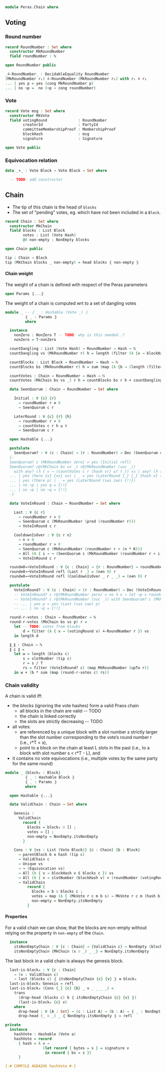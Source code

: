 ```agda
module Peras.Chain where
```

<!--
```agda
open import Data.Bool using (_∧_; true; false)
open import Data.List using (length; sum; upTo; applyUpTo; filterᵇ; filter; concat)
open import Data.List.Relation.Unary.Any using (any?; Any; here; there)
open import Data.Nat using (ℕ; _/_; _>_; _≥_; _≥?_; NonZero; pred; _∸_; z≤n; s≤s)
open import Data.Nat.Properties using (n≮n; _≟_)
open import Data.Product using (Σ; _,_; ∃; Σ-syntax; ∃-syntax; _×_; proj₁; proj₂)
open import Function.Base using (_∘_)
open import Relation.Nullary using (¬_; Dec; yes; no)
open import Relation.Binary using (DecidableEquality)

open import Peras.Crypto
open import Peras.Block
open import Peras.Params

open import Haskell.Prelude hiding (length; trans; _<_; _>_; _∘_; sum; b; pred; filter; concat)
{-# FOREIGN AGDA2HS import Peras.Crypto (Hash (..), Hashable (..)) #-}
```
-->

## Voting

### Round number

```agda
record RoundNumber : Set where
  constructor MkRoundNumber
  field roundNumber : ℕ

open RoundNumber public
```

<!--
```agda
{-# COMPILE AGDA2HS RoundNumber newtype deriving Eq #-}
```
-->

```agda
_≟-RoundNumber_ : DecidableEquality RoundNumber
(MkRoundNumber r₁) ≟-RoundNumber (MkRoundNumber r₂) with r₁ ≟ r₂
... | yes p = yes (cong MkRoundNumber p)
... | no ¬p =  no (¬p ∘ cong roundNumber)

```

### Vote

```agda
record Vote msg : Set where
  constructor MkVote
  field votingRound              : RoundNumber
        creatorId                : PartyId
        committeeMembershipProof : MembershipProof
        blockHash                : msg
        signature                : Signature

open Vote public
```

<!--
```agda
{-# COMPILE AGDA2HS Vote deriving Eq #-}
```
-->

<!--
```agda
{-
toSignable : ∀{msg} → Vote msg -> ByteString
toSignable _ = emptyBS -- const ""
-}

{-
postulate
  makeVote : ∀{msg} → RoundNumber -> PartyId -> msg -> Vote msg
-}
```
-->

### Equivocation relation

```agda
data _∻_ : Vote Block → Vote Block → Set where

  -- TODO: add constructor
```
<!--
```agda
-- | A vote is valid if the committee-membership proof and the signature are valid.
{-
isValid : ∀{msg} → Vote msg -> Bool
isValid v@(vote _ (MkPartyId vkey) committeeMembershipProof _ signature) =
  isCommitteeMember vkey committeeMembershipProof
    ∧ verify vkey signature (toSignable v)
-}
```
-->

## Chain

 * The tip of this chain is the head of `blocks`
 * The set of "pending" votes, eg. which have not been included in a `Block`.

```agda
record Chain : Set where
  constructor MkChain
  field blocks : List Block
        votes : List (Vote Hash)
        @0 non-empty : NonEmpty blocks

open Chain public
```

<!--
```agda
{-# COMPILE AGDA2HS Chain deriving Eq #-}
```
-->

```agda
tip : Chain → Block
tip (MkChain blocks _ non-empty) = head blocks ⦃ non-empty ⦄
```

<!--
```agda
{-# COMPILE AGDA2HS tip #-}
```
-->

#### Chain weight

The weight of a chain is defined with respect of the Peras parameters
```agda
open Params ⦃...⦄
```
The weight of a chain is computed wrt to a set of dangling votes
```agda
module _ -- ⦃ _ : Hashable (Vote _) ⦄
         ⦃ _ : Params ⦄
         where

  instance
    nonZero : NonZero T -- TODO: why is this needed..?
    nonZero = T-nonZero

  countDangling : List (Vote Hash) → RoundNumber → Hash → ℕ
  countDangling vs (MkRoundNumber r) h = length (filter (λ {v → blockHash v ≟-Hash h}) vs)

  countBlocks : List Block → RoundNumber → Hash → ℕ
  countBlocks bs (MkRoundNumber r) h = sum (map (λ {b → (length (filter (λ {v → v ≟-Hash h}) (includedVotes b)))}) bs)

  countVotes : Chain → RoundNumber → Hash → ℕ
  countVotes (MkChain bs vs _) r h = countBlocks bs r h + countDangling vs r h

  data SeenQuorum : Chain → RoundNumber → Set where

    Initial : ∀ {c} {r}
      → roundNumber r ≡ 0
      → SeenQuorum c r

    LaterRound : ∀ {c} {r} {h}
      → roundNumber r > 0
      → countVotes c r h ≥ τ
      → SeenQuorum c r

  open Hashable ⦃...⦄

  postulate
    SeenQuorum? : ∀ (c : Chain) → (r : RoundNumber) → Dec (SeenQuorum c r)
  {-
  SeenQuorum? c (MkRoundNumber zero) = yes (Initial refl)
  SeenQuorum? c@(MkChain bs vs _) r@(MkRoundNumber (suc _))
    with any? (λ { v → (countVotes c r (hash v)) ≥? τ }) vs | any? (λ { h → (countVotes c r h) ≥? τ }) (concat (map includedVotes bs))
  ... | yes (here {x} {xs} xx) | _ = yes (LaterRound {_} {_} {hash x} (s≤s z≤n) xx)
  ... | yes (there p) | _ = yes (LaterRound (s≤s z≤n) {!!})
  ... | no ¬p | yes q = {!!}
  ... | no ¬p | no ¬q = {!!}
  -}

  data VoteInRound : Chain → RoundNumber → Set where

    Last : ∀ {c r}
      → roundNumber r > 0
      → SeenQuorum c (MkRoundNumber (pred (roundNumber r)))
      → VoteInRound c r

    CooldownIsOver : ∀ {c r n}
      → n > 0
      → roundNumber r > 0
      → SeenQuorum c (MkRoundNumber (roundNumber r ∸ (n * K)))
      → All (λ { i → ¬ (SeenQuorum c (MkRoundNumber (roundNumber r ∸ i))) }) (applyUpTo suc (n * K ∸ 2))
      → VoteInRound c r

  round≡0→¬VoteInRound : ∀ {c : Chain} → {r : RoundNumber} → roundNumber r ≡ 0 → ¬ (VoteInRound c r)
  round≡0→¬VoteInRound refl (Last r _) = (n≮n 0) r
  round≡0→¬VoteInRound refl (CooldownIsOver _ r _ _) = (n≮n 0) r

  postulate
    VoteInRound? : ∀ (c : Chain) → (r : RoundNumber) → Dec (VoteInRound c r)
    -- VoteInRound? c r@(MkRoundNumber zero) = no λ x → let ¬p = round≡0→¬VoteInRound {c} {r} refl in ¬p x
    -- VoteInRound? c r@(MkRoundNumber (suc _)) with SeenQuorum? c (MkRoundNumber (pred (roundNumber r)))
    -- ... | yes p = yes (Last (s≤s z≤n) p)
    -- ... | no ¬p = {!!}

  round-r-votes : Chain → RoundNumber → ℕ
  round-r-votes (MkChain bs vs p) r =
    let -- TODO: votes from blocks
        d = filter (λ { v → (votingRound v) ≟-RoundNumber r }) vs
    in length d

  ∥_∥ : Chain → ℕ
  ∥ c ∥ =
    let w = length (blocks c)
        s = slotNumber (tip c)
        r = s / T
        rs = filter (VoteInRound? c) (map MkRoundNumber (upTo r))
    in w + (b * sum (map (round-r-votes c) rs))
```

### Chain validity

<!--
```agda
open import Data.List.Relation.Unary.Unique.Propositional {A = Vote Block}
open import Data.List.Relation.Unary.AllPairs.Core _∻_ renaming (AllPairs to Equivocation)
open import Relation.Nullary.Negation using (¬_)

import Relation.Binary.PropositionalEquality as PropEq
open PropEq using (trans)

open Block

open import Data.Nat using (_≤_; _<_; _∸_)
open import Data.List.Membership.Propositional using (_∈_)
```
-->
A chain is valid iff:
  * the blocks (ignoring the vote hashes) form a valid Praos chain
     * all blocks in the chain are valid -- TODO
     * the chain is linked correctly
     * the slots are strictly decreasing -- TODO
  * all votes:
    * are referenced by a unique block with a slot number *s*
      strictly larger than the slot number corresponding to the
      vote’s round number r (i.e., r*T < s),
    * point to a block on the chain at least L slots in the past
      (i.e., to a block with slot number s < r*T - L), and
  * it contains no vote equivocations (i.e., multiple votes by the
    same party for the same round)
```agda
module _ {block₀ : Block}
         ⦃ _ : Hashable Block ⦄
         ⦃ _ : Params ⦄
         where

  open Hashable ⦃...⦄

  data ValidChain : Chain → Set where

    Genesis :
      ValidChain
        record {
          blocks = block₀ ∷ [] ;
          votes = [] ;
          non-empty = NonEmpty.itsNonEmpty
        }

    Cons : ∀ {vs : List (Vote Block)} {c : Chain} {b : Block}
      → parentBlock b ≡ hash (tip c)
      → ValidChain c
      → Unique vs
      → ¬ (Equivocation vs)
      → All (λ { v → blockHash v ∈ blocks c }) vs
      → All (λ { v → slotNumber (blockHash v) < (roundNumber (votingRound v) * T) ∸ L }) vs
      → ValidChain
          record {
            blocks = b ∷ blocks c ;
            votes = map (λ { (MkVote r c m b s) → MkVote r c m (hash b) s }) vs ;
            non-empty = NonEmpty.itsNonEmpty
          }
```

#### Properties

For a valid chain we can show, that the blocks are non-empty without relying on the
property in `non-empty` of the `Chain`.

```agda
  instance
    itsNonEmptyChain : ∀ {c : Chain} → {ValidChain c} → NonEmpty (blocks c)
    itsNonEmptyChain {MkChain (x ∷ _) _ _} = NonEmpty.itsNonEmpty
```

The last block in a valid chain is always the genesis block.

```agda
  last-is-block₀ : ∀ {c : Chain}
    → (v : ValidChain c)
    → last (blocks c) ⦃ itsNonEmptyChain {c} {v} ⦄ ≡ block₀
  last-is-block₀ Genesis = refl
  last-is-block₀ (Cons {_} {c} {b} _ v _ _ _ _) =
    trans
      (drop-head (blocks c) b ⦃ itsNonEmptyChain {c} {v} ⦄)
      (last-is-block₀ {c} v)
    where
      drop-head : ∀ {A : Set} → (c : List A) → (b : A) → ⦃ _ : NonEmpty c ⦄ → last (b ∷ c) ≡ last c
      drop-head (_ ∷ _) _ ⦃ NonEmpty.itsNonEmpty ⦄ = refl
```

<!--
```agda
-- | `foldl` does not exist in `Haskell.Prelude` so let's roll our own
-- but let's make it total.
foldl1Maybe : ∀ {a : Set} -> (a -> a -> a) -> List a -> Maybe a
foldl1Maybe f xs =
  foldl (λ m y -> Just (case m of λ where
                             Nothing -> y
                             (Just x)  -> f x y))
        Nothing xs

{-# COMPILE AGDA2HS foldl1Maybe #-}

instance
  postulate
    iBlockEq : Eq Block

-- {-# COMPILE AGDA2HS iBlockEq #-}

prefix : List Block -> List Block -> List Block -> List Block
prefix acc (x ∷ xs) (y ∷ ys) =
  if x == y
   then prefix (x ∷ acc) xs ys
   else reverse acc
prefix acc _ _ = reverse acc

{-# COMPILE AGDA2HS prefix #-}

commonPrefix : List Chain -> List Block
commonPrefix chains =
  case listPrefix of λ where
     Nothing -> []
     (Just bs) -> reverse bs
   where
     listPrefix : Maybe (List Block)
     listPrefix = foldl1Maybe (prefix []) (map (λ l -> reverse (blocks l)) chains)

{-# COMPILE AGDA2HS commonPrefix #-}

-- I wish I could prove that and translate it to a QC property in Haskell :)
-- commonPrefixEq : {t : Set } -> ⦃ eqt : Eq t ⦄ -> (c₁ c₂ : Chain t) -> (c₁ ≡ c₂) -> (commonPrefix (c₁ ∷ c₂ ∷ []) ≡ c₁)
-- commonPrefixEq = {!!}

{-
postulate
  verifyLeadershipProof : Block → Bool

  properlyLinked : Chain → Bool
  decreasingSlots : Chain → Bool
-}

{-
correctBlocks : Chain → Bool
correctBlocks (MkChain blocks _ _) =
  let bs = toList BlockO blocks
  in all verifyLeadershipProof bs
-}
```
-->


```agda
private
  instance
    hashVote : Hashable (Vote a)
    hashVote = record
      { hash = λ v →
                 (let record { bytes = s } = signature v
                  in record { bs = s })
      }

{-# COMPILE AGDA2HS hashVote #-}
```
